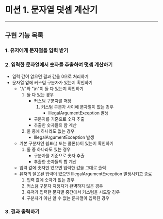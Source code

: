# 미션 1. 문자열 덧셈 계산기

---

## 구현 기능 목록

### 1. 유저에게 문자열을 입력 받기

### 2. 입력한 문자열에서 숫자를 추출하여 덧셈 계산하기

- 입력 값이 없으면 결과 값을 0으로 처리하기
- 문자열 앞에 커스텀 구분자가 있는지 확인하기
    - "//"와 "\n"이 둘 다 있는지 확인하기
        1. 둘 다 있는 경우
            - 커스텀 구분자를 저장
                1. 커스텀 구분자 사이에 문자열이 없는 경우
                    - IllegalArgumentException 발생
            - 구분자를 기준으로 숫자 추출
            - 추출한 숫자들의 함 계산
        2. 둘 중에 하나라도 없는 경우
            - IllegalArgumentException 발생
    - 기본 구분자인 쉼표(,) 또는 콜론(:)이 있는지 확인하기
        1. 둘 중 하나라도 있는 경우
            - 구분자를 기준으로 숫자 추출
            - 추출한 숫자들의 합 계산
    - 입력 값에 숫자만 있으면 입력한 값을 그대로 출력
    - 유저의 잘못된 입력이 있으면 IllegalArgumentException 발생시키고 종료
        1. 입력 값에 숫자가 없는 경우
        2. 커스텀 구분자 지정자가 완벽하지 않은 경우
        3. 유저가 입력한 문자열 중간에서 커스텀을 시도할 경우
        4. 구분자가 아닌 알 수 없는 문자열이 입력된 경우

### 3. 결과 출력하기
